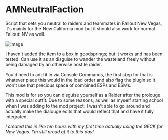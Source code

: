 # AMNeutralFaction
Script that sets you neutral to raiders and teammates in Fallout New Vegas, it's mainly for the New California mod but it should also work for normal Fallout: NV as well.

![image](https://user-images.githubusercontent.com/48234494/233802901-fda002e8-ebd1-41c4-b567-77b496f007ab.png)


I haven't added the item to a box in goodsprings; but it works and has been tested. Can use it as an disguise to wander the wasteland freely without being damaged by an otherwise hostile raider.

You'd need to add it in via Console Commands, the first step for that is whatever place this would in the load order and also flag the plugin so it won't use that precious space of combined ESPs and ESMs.

This mod is for so you can disguise yourself as a Raider after the prolouge with a special outfit. Due to some reasons, as well as myself starting school when I was adding to the mod project: I wasn't able to go around and actually make the dialouge edits that would reflect that and have it fully integrated.

*I created this in like ten hours with my first time actually using the GECK for New Vegas. I'm still proud of it to this day!*

